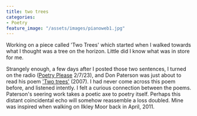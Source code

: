 ```yaml
---
title: two trees
categories:
- Poetry
feature_image: "/assets/images/pianoweb1.jpg"
---
```


Working on a piece called 'Two Trees' which started when I walked towards what I thought was a tree on the horizon. Little did I know what was in store for me.  

Strangely enough, a few days after I posted those two sentences, I turned on the radio ([Poetry Please](https://www.bbc.co.uk/programmes/m001nfzw) 2/7/23), and Don Paterson was just about to read his poem ['Two trees'](https://www.poetryfoundation.org/poetrymagazine/browse?contentId=49796) (2007). I had never come across this poem before, and listened intently. I felt a curious connection between the poems. Paterson's seering work takes a poetic axe to poetry itself. Perhaps this distant coincidental echo will somehow reassemble a loss doubled. Mine was inspired when walking on Ilkley Moor back in April, 2011.
